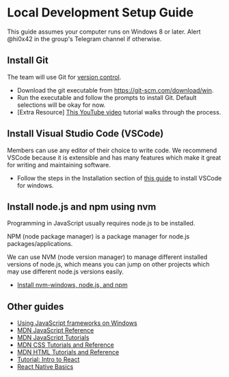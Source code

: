 # Local Development Setup Guide

This guide assumes your computer runs on Windows 8 or later. Alert @hi0x42 in the group's Telegram channel if otherwise.

<!-- git/github -->

## Install Git

The team will use Git for [version control](https://www.atlassian.com/git/tutorials/what-is-version-control).

- Download the git executable from https://git-scm.com/download/win.
- Run the executable and follow the prompts to install Git. Default selections will be okay for now.
- [Extra Resource] [This YouTube video](https://www.youtube.com/watch?v=SmbAn2_5uGs) tutorial walks through the process.

<!-- vscode -->

## Install Visual Studio Code (VSCode)

Members can use any editor of their choice to write code. We recommend VSCode because it is extensible and has many features which make it great for writing and maintaining software.

- Follow the steps in the Installation section of [this guide](https://code.visualstudio.com/docs/setup/windows#_installation) to install VSCode for windows.

<!-- some vscode extensions for JavaScript development? -->

<!-- nvm/nodejs -->

## Install node.js and npm using nvm

Programming in JavaScript usually requires node.js to be installed.

NPM (node package manager) is a package manager for node.js packages/applications.

We can use NVM (node version manager) to manage different installed versions of node.js, which means you can jump on other projects which may use different node.js versions easily.

- [Install nvm-windows, node.js, and npm](https://docs.microsoft.com/en-us/windows/dev-environment/javascript/nodejs-on-windows#install-nvm-windows-nodejs-and-npm)

<!-- reactjs -->
<!-- expo -->
<!-- introductory tutorials and guides -->
<!-- learn basic git/github commands - create first repo, commit, push -->

## Other guides

- [Using JavaScript frameworks on Windows](https://docs.microsoft.com/en-us/windows/dev-environment/javascript/)
- [MDN JavaScript Reference](https://developer.mozilla.org/en-US/docs/Web/JavaScript/Reference)
- [MDN JavaScript Tutorials](https://developer.mozilla.org/en-US/docs/Web/JavaScript)
- [MDN CSS Tutorials and Reference](https://developer.mozilla.org/en-US/docs/Web/CSS)
- [MDN HTML Tutorials and Reference](https://developer.mozilla.org/en-US/docs/Web/HTML)
- [Tutorial: Intro to React](https://reactjs.org/tutorial/tutorial.html)
- [React Native Basics](https://reactnative.dev/docs/tutorial)
